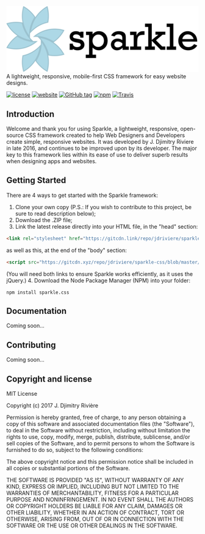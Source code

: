 [![Logo](dist/img/Logo_InColor_side.png)](https://jdriviere.github.io/sparkle-css)
A lightweight, responsive, mobile-first CSS framework for easy website designs.

[![license](https://img.shields.io/badge/license-MIT-yellow.svg)](https://github.com/jdriviere/sparkle-css/blob/master/LICENSE)
[![website](https://img.shields.io/badge/website-online-green.svg)](https://jdriviere.github.io/sparkle-css/)
[![GitHub tag](https://img.shields.io/badge/version-1.3.1-blue.svg)](https://github.com/jdriviere/sparkle-css/releases/tag/v1.3.1)
[![npm](https://img.shields.io/badge/npm-v1.3.1-red.svg)](https://www.npmjs.com/package/sparkle.css)
[![Travis](https://img.shields.io/travis/rust-lang/rust.svg)](https://travis-ci.org/jdriviere/sparkle-css)

## Introduction
Welcome and thank you for using Sparkle, a lightweight, responsive, open-source CSS framework created to help Web Designers and Developers create simple, responsive websites. It was developed by J. Djimitry Riviere in late 2016, and continues to be improved upon by its developer. The major key to this framework lies within its ease of use to deliver superb results when designing apps and websites.

## Getting Started
There are 4 ways to get started with the Sparkle framework:
1. Clone your own copy (P.S.: If you wish to contribute to this project, be sure to read description below);
2. Download the .ZIP file;
3. Link the latest release directly into your HTML file, in the "head" section: 
```html
<link rel="stylesheet" href="https://gitcdn.link/repo/jdriviere/sparkle-css/master/dist/css/sparkle.min.css">
```
as well as this, at the end of the "body" section:
```html
<script src="https://gitcdn.xyz/repo/jdriviere/sparkle-css/blob/master/dist/js/sparkle.min.css"></script>
```
(You will need both links to ensure Sparkle works efficiently, as it uses the jQuery.)
4. Download the Node Package Manager (NPM) into your folder:
```
npm install sparkle.css
```

## Documentation
Coming soon...

## Contributing
Coming soon...

## Copyright and license
MIT License

Copyright (c) 2017 J. Djimitry Rivière

Permission is hereby granted, free of charge, to any person obtaining a copy of this software
and associated documentation files (the "Software"), to deal in the Software without restriction,
including without limitation the rights to use, copy, modify, merge, publish, distribute, sublicense,
and/or sell copies of the Software, and to permit persons to whom the Software is furnished to do so,
subject to the following conditions:

The above copyright notice and this permission notice shall be included in all copies or substantial
portions of the Software.

THE SOFTWARE IS PROVIDED "AS IS", WITHOUT WARRANTY OF ANY KIND, EXPRESS OR IMPLIED, INCLUDING BUT NOT
LIMITED TO THE WARRANTIES OF MERCHANTABILITY, FITNESS FOR A PARTICULAR PURPOSE AND NONINFRINGEMENT.
IN NO EVENT SHALL THE AUTHORS OR COPYRIGHT HOLDERS BE LIABLE FOR ANY CLAIM, DAMAGES OR OTHER LIABILITY,
WHETHER IN AN ACTION OF CONTRACT, TORT OR OTHERWISE, ARISING FROM, OUT OF OR IN CONNECTION WITH THE
SOFTWARE OR THE USE OR OTHER DEALINGS IN THE SOFTWARE.